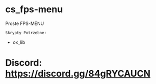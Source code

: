 # cs_fps-menu

Proste FPS-MENU

`Skrypty Potrzebne:`
- ox_lib

# Discord: https://discord.gg/84gRYCAUCN
